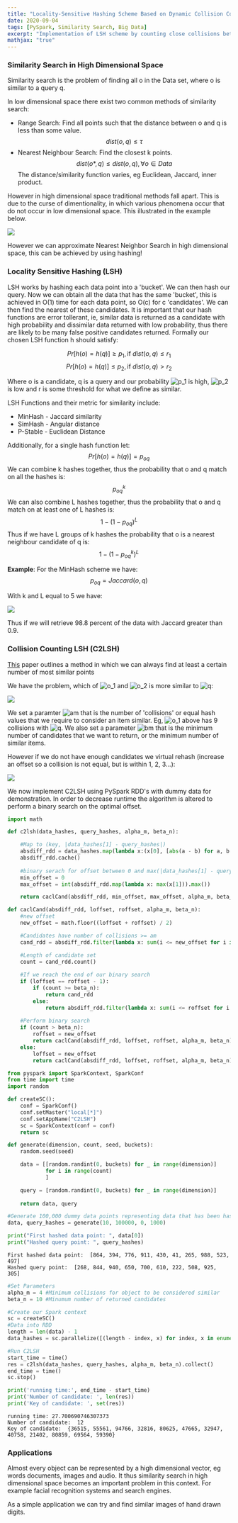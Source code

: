 ```yaml
---
title: "Locality-Sensitive Hashing Scheme Based on Dynamic Collision Counting"
date: 2020-09-04
tags: [PySpark, Similarity Search, Big Data]
excerpt: "Implementation of LSH scheme by counting close collisions between similar items using PySpark RDD's"
mathjax: "true"
---
```


### Similarity Search in High Dimensional Space

Similarity search is the problem of finding all o in the Data set, where o is similar to a query q.

In low dimensional space there exist two common methods of similarity search:
* Range Search: Find all points such that the distance between o and q is less than some value.
  $$dist(o,q) \leq \tau$$
* Nearest Neighbour Search: Find the closest k points.
  $$dist(o*,q) \leq dist(o,q), \forall o \in Data$$
The distance/similarity function varies, eg Euclidean, Jaccard, inner product.

However in high dimensional space traditional methods fall apart. This is due to the curse of dimentionality, in which various phenomena occur that do not occur in low dimensional space. This illustrated in the example below. 

![](/images/lsh1.png)

However we can approximate Nearest Neighbor Search in high dimensional space, this can be achieved by using hashing!

### Locality Sensitive Hashing (LSH)

LSH works by hashing each data point into a 'bucket'. We can then hash our query. Now we can obtain all the data that has the same 'bucket', this is achieved in O(1) time for each data point, so O(c) for c 'candidates'. We can then find the nearest of these candidates. 
It is important that our hash functions are error tollerant, ie, similar data is returned as a candidate with high probability and dissimilar data returned with low probability, thus there are likely to be many false positive candidates returned. 
Formally our chosen LSH function h should satisfy:

$$Pr[h(o) = h(q)] \geq p_1, \text{if } dist(o,q) \leq r_1$$
$$Pr[h(o) = h(q)] \leq p_2, \text{if } dist(o,q) > r_2$$

Where o is a candidate, q is a query and our probability <img src="https://latex.codecogs.com/gif.latex?p_1" title="p_1" /> is high, <img src="https://latex.codecogs.com/gif.latex?p_2" title="p_2" /> is low and r is some threshold for what we define as similar.

LSH Functions and their metric for similarity include:
* MinHash - Jaccard similarity 
* SimHash - Angular distance 
* P-Stable - Euclidean Distance

Additionally, for a single hash function let:
$$Pr[h(o) = h(q)] = p_{oq}$$
We can combine k hashes together, thus the probability that o and q match on all the hashes is:
$$p_{oq}^k$$
We can also combine L hashes together, thus the probability that o and q match on at least one of L hashes is:
$$1-(1-p_{oq})^L$$
Thus if we have L groups of k hashes the probability that o is a nearest neighbour candidate of q is:
$$1-(1-p_{oq}^k)^L$$

**Example**:
For the MinHash scheme we have:
$$p_{oq} = Jaccard(o,q)$$

With k and L equal to 5 we have:

![](/images/lsh2.png)

Thus if we will retrieve 98.8 percent of the data with Jaccard greater than 0.9.

### Collision Counting LSH (C2LSH)

[This](http://www.cs.ust.hk/~wilfred/paper/sigmod12.pdf) paper outlines a method in which we can always find at least a certain number of most similar points

We have the problem, which of <img src="https://latex.codecogs.com/gif.latex?o_1" title="o_1" /> and <img src="https://latex.codecogs.com/gif.latex?o_2" title="o_2" />
is more similar to <img src="https://latex.codecogs.com/gif.latex?q" title="q" />:

![](/images/lsh3.png)

We set a paramter <img src="https://latex.codecogs.com/gif.latex?am" title="am" /> that is the number of 'collisions' or equal hash values that we require to consider an item similar. Eg, <img src="https://latex.codecogs.com/gif.latex?o_1" title="o_1" /> above has 9 collisions with <img src="https://latex.codecogs.com/gif.latex?q" title="q" />. 
We also set a parameter <img src="https://latex.codecogs.com/gif.latex?bm" title="bm" /> that is the minimum number of candidates that we want to return, or the minimum number of similar items. 

However if we do not have enough candidates we virtual rehash (increase an offset so a collision is not equal, but is within 1, 2, 3...):

![](/images/lsh4.png)

We now implement C2LSH using PySpark RDD's with dummy data for demonstration. In order to decrease runtime the algorithm is altered to perform a binary search on the optimal offset.

```python
import math

def c2lsh(data_hashes, query_hashes, alpha_m, beta_n):

    #Map to (key, |data_hashes[1] - query_hashes|)
    absdiff_rdd = data_hashes.map(lambda x:(x[0], [abs(a - b) for a, b in zip(x[1], query_hashes)]))
    absdiff_rdd.cache()
    
    #binary serach for offset between 0 and max(|data_hashes[1] - query_hashes|)
    min_offset = 0
    max_offset = int(absdiff_rdd.map(lambda x: max(x[1])).max()) 

    return caclCand(absdiff_rdd, min_offset, max_offset, alpha_m, beta_n)

def caclCand(absdiff_rdd, loffset, roffset, alpha_m, beta_n):
    #new offset   
    new_offset = math.floor((loffset + roffset) / 2)

    #Candidates have number of collisions >= am
    cand_rdd = absdiff_rdd.filter(lambda x: sum(i <= new_offset for i in x[1]) >= alpha_m).keys()

    #Length of candidate set
    count = cand_rdd.count()
    
    #If we reach the end of our binary search
    if (loffset == roffset - 1):
        if (count >= beta_n):
            return cand_rdd
        else:
            return absdiff_rdd.filter(lambda x: sum(i <= roffset for i in x[1]) >= alpha_m).keys()
    
    #Perform binary search
    if (count > beta_n):
        roffset = new_offset
        return caclCand(absdiff_rdd, loffset, roffset, alpha_m, beta_n)
    else:
        loffset = new_offset
        return caclCand(absdiff_rdd, loffset, roffset, alpha_m, beta_n)
```


```python
from pyspark import SparkContext, SparkConf
from time import time
import random

def createSC():
    conf = SparkConf()
    conf.setMaster("local[*]")
    conf.setAppName("C2LSH")
    sc = SparkContext(conf = conf)
    return sc

def generate(dimension, count, seed, buckets):
    random.seed(seed)

    data = [[random.randint(0, buckets) for _ in range(dimension)]
            for i in range(count)
            ]

    query = [random.randint(0, buckets) for _ in range(dimension)]
    
    return data, query

#Generate 100,000 dummy data points representing data that has been hashed into 1000 buckets. Also generate a random query.
data, query_hashes = generate(10, 100000, 0, 1000)

print("First hashed data point: ", data[0])
print("Hashed query point: ", query_hashes)
```

    First hashed data point:  [864, 394, 776, 911, 430, 41, 265, 988, 523, 497]
    Hashed query point:  [268, 844, 940, 650, 700, 610, 222, 508, 925, 305]
    


```python
#Set Parameters
alpha_m = 4 #Minimum collisions for object to be considered similar
beta_n = 10 #Minumum number of returned candidates

#Create our Spark context
sc = createSC()
#Data into RDD
length = len(data) - 1
data_hashes = sc.parallelize([(length - index, x) for index, x in enumerate(data)])

#Run C2LSH
start_time = time()
res = c2lsh(data_hashes, query_hashes, alpha_m, beta_n).collect()
end_time = time()
sc.stop()

print('running time:', end_time - start_time)
print('Number of candidate: ', len(res))
print('Key of candidate: ', set(res))
```

    running time: 27.700690746307373
    Number of candidate:  12
    Key of candidate:  {36515, 55561, 94766, 32816, 80625, 47665, 32947, 40758, 21402, 80859, 69564, 59390}
    


### Applications

Almost every object can be represented by a high dimensional vector, eg words documents, images and audio. 
It thus similarity search in high dimensional space becomes an important problem in this context.
For example facial recognition systems and search engines.

As a simple application we can try and find similar images of hand drawn digits. 